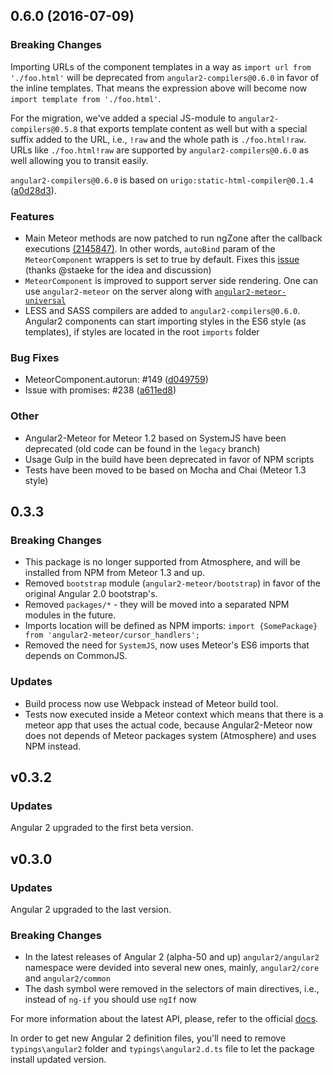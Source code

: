 <a name="0.6.0"></a>
## 0.6.0 (2016-07-09)

### Breaking Changes

Importing URLs of the component templates in a way as `import url from './foo.html'` will be deprecated from `angular2-compilers@0.6.0` in favor of the inline templates. That means the expression above will become now `import template from './foo.html'`.

For the migration, we've added a special JS-module to `angular2-compilers@0.5.8` that exports template content as well but with a special suffix added to the URL, i.e., `!raw` and the whole path is `./foo.html!raw`. URLs like `./foo.html!raw` are supported by `angular2-compilers@0.6.0` as well allowing you to transit easily.

`angular2-compilers@0.6.0` is based on `urigo:static-html-compiler@0.1.4` ([a0d28d3](https://github.com/Urigo/angular2-meteor/commit/a0d28d3)).

### Features

- Main Meteor methods are now patched to run ngZone after the callback executions [(2145847)](https://github.com/Urigo/angular2-meteor/commit/2145847). In other words, `autoBind` param of the `MeteorComponent` wrappers is set to true by default. Fixes this [issue](https://github.com/Urigo/angular2-meteor/issues/140) (thanks @staeke for the idea and discussion)
- `MeteorComponent` is improved to support server side rendering. One can use `angular2-meteor` on the server along with [`angular2-meteor-universal`](https://github.com/barbatus/angular2-meteor-universal)
- LESS and SASS compilers are added to `angular2-compilers@0.6.0`. Angular2 components can start importing styles in the ES6 style (as templates), if styles are located in the root `imports` folder

### Bug Fixes

- MeteorComponent.autorun: #149 ([d049759](https://github.com/Urigo/angular2-meteor/commit/d049759))
- Issue with promises: #238 ([a611ed8](https://github.com/Urigo/angular2-meteor/commit/a611ed8))

### Other

- Angular2-Meteor for Meteor 1.2 based on SystemJS have been deprecated (old code can be found in the `legacy` branch)
- Usage Gulp in the build have been deprecated in favor of NPM scripts
- Tests have been moved to be based on Mocha and Chai (Meteor 1.3 style)

## 0.3.3

### Breaking Changes

- This package is no longer supported from Atmosphere, and will be installed from NPM from Meteor 1.3 and up.
- Removed `bootstrap` module (`angular2-meteor/bootstrap`) in favor of the original Angular 2.0 bootstrap's.
- Removed `packages/*` - they will be moved into a separated NPM modules in the future.
- Imports location will be defined as NPM imports: `import {SomePackage} from 'angular2-meteor/cursor_handlers';`
- Removed the need for `SystemJS`, now uses Meteor's ES6 imports that depends on CommonJS.

### Updates

- Build process now use Webpack instead of Meteor build tool.
- Tests now executed inside a Meteor context which means that there is a meteor app that uses the actual code, because Angular2-Meteor now does not depends of Meteor packages system (Atmosphere) and uses NPM instead.


## v0.3.2

### Updates

Angular 2 upgraded to the first beta version.

## v0.3.0

### Updates

Angular 2 upgraded to the last version.

### Breaking Changes

- In the latest releases of Angular 2 (alpha-50 and up) `angular2/angular2` namespace were devided into several new ones, mainly, `angular2/core` and `angular2/common`
- The dash symbol were removed in the selectors of main directives, i.e., instead of `ng-if` you should use `ngIf` now

For more information about the latest API, please, refer to the official [docs](https://angular.io/docs/ts/latest/api).

In order to get new Angular 2 definition files, you'll need to remove `typings\angular2` folder and `typings\angular2.d.ts` file to let
the package install updated version.
